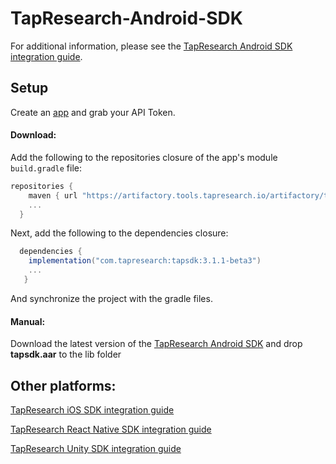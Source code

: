 # TapResearch-Android-SDK

For additional information, please see the [TapResearch Android SDK integration guide](https://supply-docs.tapresearch.com/docs/android-integration).

## Setup

Create an [app](https://www.tapresearch.com/supplier_dashboard/overview) and grab your API Token.

#### Download:

Add the following to the repositories closure of the app's module `build.gradle` file:


  ```groovy
  repositories {
      maven { url "https://artifactory.tools.tapresearch.io/artifactory/tapresearch-android-sdk/" }
      ...
    }
  ```
  Next, add the following to the dependencies closure:

  ```groovy
    dependencies {
      implementation("com.tapresearch:tapsdk:3.1.1-beta3")
      ...
     }
  ```

  And synchronize the project with the gradle files.

  #### Manual:

  Download the latest version of the [TapResearch Android SDK](https://github.com/TapResearch/TapResearch-Android-SDK) and drop **tapsdk.aar** to the lib folder

## Other platforms:

[TapResearch iOS SDK integration guide](https://supply-docs.tapresearch.com/docs/ios-integration)

[TapResearch React Native SDK integration guide](https://supply-docs.tapresearch.com/docs/react-integration)

[TapResearch Unity SDK integration guide](https://supply-docs.tapresearch.com/docs/unity-integration)
  
